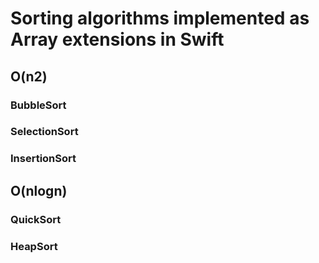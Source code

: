# Sorting algorithms implemented as Array extensions in Swift

## O(n2)

### BubbleSort
### SelectionSort
### InsertionSort

## O(nlogn)

### QuickSort
### HeapSort
